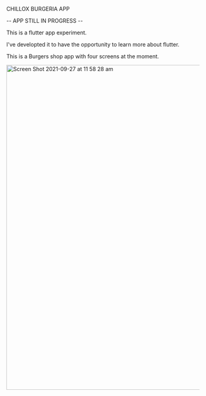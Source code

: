 CHILLOX BURGERIA APP  

-- APP STILL IN PROGRESS --

This is a flutter app experiment.

I've developted it to have the opportunity to learn more about flutter.

This is a Burgers shop app with four screens at the moment.


<img width="848" alt="Screen Shot 2021-09-27 at 11 58 28 am" src="https://user-images.githubusercontent.com/85221055/134895942-4e6a89d9-8b79-4358-b698-db6ed69b29d6.png">
